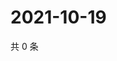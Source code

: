 # 2021-10-19

共 0 条

<!-- BEGIN WEIBO -->
<!-- 最后更新时间 Tue Oct 19 2021 23:14:40 GMT+0800 (China Standard Time) -->

<!-- END WEIBO -->
